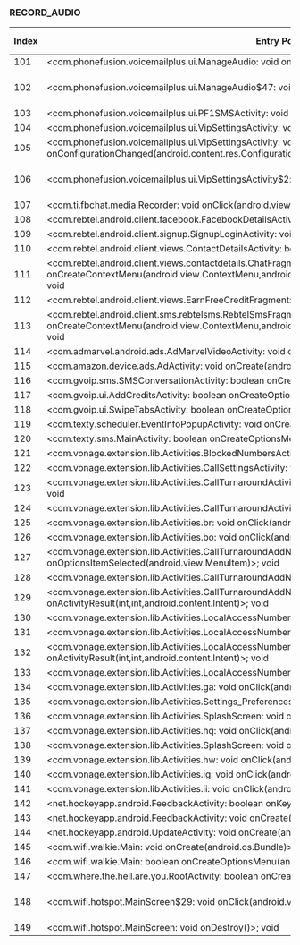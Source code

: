 ### RECORD_AUDIO
| Index | Entry Point & APIs | Screen shot | Resource id | Label |
| ------------- | ------------- | ------------- |-------------|-------------|
| 101 | <com.phonefusion.voicemailplus.ui.ManageAudio: void onDestroy()>; void <init> | ![](F:\COSMOS\output\py\Play_win8\Communication\com.phonefusion.voicemailplus.and\com.phonefusion.voicemailplus.ui.ManageAudio.png) |  | |
| 102 | <com.phonefusion.voicemailplus.ui.ManageAudio$47: void onClick(android.view.View)>; void <init> | ![](F:\COSMOS\output\py\Play_win8\Communication\com.phonefusion.voicemailplus.and\com.phonefusion.voicemailplus.ui.ManageAudio.png) | {'2131624164': <sensitive_component.SensitiveComponent.SensitiveView object at 0x000001AB4A426278>} | |
| 103 | <com.phonefusion.voicemailplus.ui.PF1SMSActivity: void onPause()>; void <init> | ![](F:\COSMOS\output\py\Play_win8\Communication\com.phonefusion.voicemailplus.and\com.phonefusion.voicemailplus.ui.PF1SMSActivity.png) |  | D |
| 104 | <com.phonefusion.voicemailplus.ui.VipSettingsActivity: void onDestroy()>; void <init> | ![](F:\COSMOS\output\py\Play_win8\Communication\com.phonefusion.voicemailplus.and\com.phonefusion.voicemailplus.ui.VipSettingsActivity.png) |  | |
| 105 | <com.phonefusion.voicemailplus.ui.VipSettingsActivity: void onConfigurationChanged(android.content.res.Configuration)>; void <init> | ![](F:\COSMOS\output\py\Play_win8\Communication\com.phonefusion.voicemailplus.and\com.phonefusion.voicemailplus.ui.VipSettingsActivity.png) |  | |
| 106 | <com.phonefusion.voicemailplus.ui.VipSettingsActivity$2: void onClick(android.view.View)>; void <init> | ![](F:\COSMOS\output\py\Play_win8\Communication\com.phonefusion.voicemailplus.and\com.phonefusion.voicemailplus.ui.VipSettingsActivity.png) | {'2131623989': <sensitive_component.SensitiveComponent.SensitiveView object at 0x000001AB4A15E3C8>} | |
| 107 | <com.ti.fbchat.media.Recorder: void onClick(android.view.View)>; void setAudioSource | ![](F:\COSMOS\output\py\Play_win8\Communication\com.privatesmsbox\com.ti.fbchat.media.Recorder.png) |  | T |
| 108 | <com.rebtel.android.client.facebook.FacebookDetailsActivity: void onCreate(android.os.Bundle)>; void <init> | ![](F:\COSMOS\output\py\Play_win8\Communication\com.rebtel.android\com.rebtel.android.client.facebook.FacebookDetailsActivity.png) |  | F |
| 109 | <com.rebtel.android.client.signup.SignupLoginActivity: void onCreate(android.os.Bundle)>; void <init> | ![](F:\COSMOS\output\py\Play_win8\Communication\com.rebtel.android\com.rebtel.android.client.signup.SignupLoginActivity.png) |  | F |
| 110 | <com.rebtel.android.client.views.ContactDetailsActivity: boolean onCreateOptionsMenu(android.view.Menu)>; void <init> | ![](F:\COSMOS\output\py\Play_win8\Communication\com.rebtel.android\com.rebtel.android.client.views.ContactDetailsActivity.png) |  | |
| 111 | <com.rebtel.android.client.views.contactdetails.ChatFragment: void onCreateContextMenu(android.view.ContextMenu,android.view.View,android.view.ContextMenu$ContextMenuInfo)>; void <init> | ![](F:\COSMOS\output\py\Play_win8\Communication\com.rebtel.android\com.rebtel.android.client.views.messages.ChatActivity.png) |  | D |
| 112 | <com.rebtel.android.client.views.EarnFreeCreditFragment: void onClick(android.view.View)>; void <init> | ![](F:\COSMOS\output\py\Play_win8\Communication\com.rebtel.android\com.rebtel.android.client.views.RebtelActionBarActivity.png) |  | |
| 113 | <com.rebtel.android.client.sms.rebtelsms.RebtelSmsFragment: void onCreateContextMenu(android.view.ContextMenu,android.view.View,android.view.ContextMenu$ContextMenuInfo)>; void <init> | ![](F:\COSMOS\output\py\Play_win8\Communication\com.rebtel.android\com.rebtel.android.client.views.SmsActivity.png) |  | F |
| 114 | <com.admarvel.android.ads.AdMarvelVideoActivity: void onStart()>; void <init> | ![](F:\COSMOS\output\py\Play_win8\Communication\com.snrblabs.grooveip\com.admarvel.android.ads.AdMarvelVideoActivity.png) |  | F |
| 115 | <com.amazon.device.ads.AdActivity: void onCreate(android.os.Bundle)>; void <init> | ![](F:\COSMOS\output\py\Play_win8\Communication\com.snrblabs.grooveip\com.amazon.device.ads.AdActivity.png) |  | |
| 116 | <com.gvoip.sms.SMSConversationActivity: boolean onCreateOptionsMenu(android.view.Menu)>; void <init> | ![](F:\COSMOS\output\py\Play_win8\Communication\com.snrblabs.grooveip\com.gvoip.sms.SMSConversationActivity.png) |  | D |
| 117 | <com.gvoip.ui.AddCreditsActivity: boolean onCreateOptionsMenu(android.view.Menu)>; void <init> | ![](F:\COSMOS\output\py\Play_win8\Communication\com.snrblabs.grooveip\com.gvoip.ui.AddCreditsActivity.png) |  | |
| 118 | <com.gvoip.ui.SwipeTabsActivity: boolean onCreateOptionsMenu(android.view.Menu)>; void <init> | ![](F:\COSMOS\output\py\Play_win8\Communication\com.snrblabs.grooveip\com.gvoip.ui.SwipeTabsActivity.png) |  | |
| 119 | <com.texty.scheduler.EventInfoPopupActivity: void onCreate(android.os.Bundle)>; void <init> | ![](F:\COSMOS\output\py\Play_win8\Communication\com.texty.sms\com.texty.scheduler.EventInfoPopupActivity.png) |  | |
| 120 | <com.texty.sms.MainActivity: boolean onCreateOptionsMenu(android.view.Menu)>; void <init> | ![](F:\COSMOS\output\py\Play_win8\Communication\com.texty.sms\com.texty.sms.MainActivity.png) |  |  |
| 121 | <com.vonage.extension.lib.Activities.BlockedNumbersActivity: void onResume()>; void <init> | ![](F:\COSMOS\output\py\Play_win8\Communication\com.vonage.MobileExtension\com.vonage.extension.lib.Activities.BlockedNumbersActivity.png) |  | |
| 122 | <com.vonage.extension.lib.Activities.CallSettingsActivity: void onCreate(android.os.Bundle)>; void <init> | ![](F:\COSMOS\output\py\Play_win8\Communication\com.vonage.MobileExtension\com.vonage.extension.lib.Activities.CallSettingsActivity.png) |  | |
| 123 | <com.vonage.extension.lib.Activities.CallTurnaroundActivity: void onActivityResult(int,int,android.content.Intent)>; void <init> | ![](F:\COSMOS\output\py\Play_win8\Communication\com.vonage.MobileExtension\com.vonage.extension.lib.Activities.CallTurnaroundActivity.png) |  | |
| 124 | <com.vonage.extension.lib.Activities.CallTurnaroundActivity: void onCreate(android.os.Bundle)>; void <init> | ![](F:\COSMOS\output\py\Play_win8\Communication\com.vonage.MobileExtension\com.vonage.extension.lib.Activities.CallTurnaroundActivity.png) |  | |
| 125 | <com.vonage.extension.lib.Activities.br: void onClick(android.view.View)>; void <init> | ![](F:\COSMOS\output\py\Play_win8\Communication\com.vonage.MobileExtension\com.vonage.extension.lib.Activities.CallTurnaroundActivity.png) |  | |
| 126 | <com.vonage.extension.lib.Activities.bo: void onClick(android.view.View)>; void <init> | ![](F:\COSMOS\output\py\Play_win8\Communication\com.vonage.MobileExtension\com.vonage.extension.lib.Activities.CallTurnaroundActivity.png) |  | |
| 127 | <com.vonage.extension.lib.Activities.CallTurnaroundAddNumberActivity: boolean onOptionsItemSelected(android.view.MenuItem)>; void <init> | ![](F:\COSMOS\output\py\Play_win8\Communication\com.vonage.MobileExtension\com.vonage.extension.lib.Activities.CallTurnaroundAddNumberActivity.png) |  | |
| 128 | <com.vonage.extension.lib.Activities.CallTurnaroundAddNumberActivity: void onCreate(android.os.Bundle)>; void <init> | ![](F:\COSMOS\output\py\Play_win8\Communication\com.vonage.MobileExtension\com.vonage.extension.lib.Activities.CallTurnaroundAddNumberActivity.png) |  | |
| 129 | <com.vonage.extension.lib.Activities.CallTurnaroundAddNumberActivity: void onActivityResult(int,int,android.content.Intent)>; void <init> | ![](F:\COSMOS\output\py\Play_win8\Communication\com.vonage.MobileExtension\com.vonage.extension.lib.Activities.CallTurnaroundAddNumberActivity.png) |  | |
| 130 | <com.vonage.extension.lib.Activities.LocalAccessNumber: void onActivityResult(int,int,android.content.Intent)>; void <init> | ![](F:\COSMOS\output\py\Play_win8\Communication\com.vonage.MobileExtension\com.vonage.extension.lib.Activities.LocalAccessNumber.png) |  | |
| 131 | <com.vonage.extension.lib.Activities.LocalAccessNumber: void onCreate(android.os.Bundle)>; void <init> | ![](F:\COSMOS\output\py\Play_win8\Communication\com.vonage.MobileExtension\com.vonage.extension.lib.Activities.LocalAccessNumber.png) |  | |
| 132 | <com.vonage.extension.lib.Activities.LocalAccessNumberReminder: void onActivityResult(int,int,android.content.Intent)>; void <init> | ![](F:\COSMOS\output\py\Play_win8\Communication\com.vonage.MobileExtension\com.vonage.extension.lib.Activities.LocalAccessNumberReminder.png) |  | |
| 133 | <com.vonage.extension.lib.Activities.LocalAccessNumberReminder: void onCreate(android.os.Bundle)>; void <init> | ![](F:\COSMOS\output\py\Play_win8\Communication\com.vonage.MobileExtension\com.vonage.extension.lib.Activities.LocalAccessNumberReminder.png) |  | |
| 134 | <com.vonage.extension.lib.Activities.ga: void onClick(android.view.View)>; void <init> | ![](F:\COSMOS\output\py\Play_win8\Communication\com.vonage.MobileExtension\com.vonage.extension.lib.Activities.Rates.png) |  | |
| 135 | <com.vonage.extension.lib.Activities.Settings_Preferences_SMS: void onBackPressed()>; void <init> | ![](F:\COSMOS\output\py\Play_win8\Communication\com.vonage.MobileExtension\com.vonage.extension.lib.Activities.Settings.png) |  | |
| 136 | <com.vonage.extension.lib.Activities.SplashScreen: void onRestart()>; void <init> | ![](F:\COSMOS\output\py\Play_win8\Communication\com.vonage.MobileExtension\com.vonage.extension.lib.Activities.SplashScreen.png) |  | |
| 137 | <com.vonage.extension.lib.Activities.hq: void onClick(android.view.View)>; void <init> | ![](F:\COSMOS\output\py\Play_win8\Communication\com.vonage.MobileExtension\com.vonage.extension.lib.Activities.SplashScreen.png) |  | |
| 138 | <com.vonage.extension.lib.Activities.SplashScreen: void onCreate(android.os.Bundle)>; void <init> | ![](F:\COSMOS\output\py\Play_win8\Communication\com.vonage.MobileExtension\com.vonage.extension.lib.Activities.SplashScreen.png) |  | |
| 139 | <com.vonage.extension.lib.Activities.hw: void onClick(android.view.View)>; void <init> | ![](F:\COSMOS\output\py\Play_win8\Communication\com.vonage.MobileExtension\com.vonage.extension.lib.Activities.SplashScreen.png) |  | |
| 140 | <com.vonage.extension.lib.Activities.ig: void onClick(android.view.View)>; void <init> | ![](F:\COSMOS\output\py\Play_win8\Communication\com.vonage.MobileExtension\com.vonage.extension.lib.Activities.TermsOfService.png) |  | |
| 141 | <com.vonage.extension.lib.Activities.ii: void onClick(android.view.View)>; void <init> | ![](F:\COSMOS\output\py\Play_win8\Communication\com.vonage.MobileExtension\com.vonage.extension.lib.Activities.TermsOfService.png) |  | |
| 142 | <net.hockeyapp.android.FeedbackActivity: boolean onKeyDown(int,android.view.KeyEvent)>; void <init> | ![](F:\COSMOS\output\py\Play_win8\Communication\com.vonage.MobileExtension\net.hockeyapp.android.FeedbackActivity.png) |  | F |
| 143 | <net.hockeyapp.android.FeedbackActivity: void onCreate(android.os.Bundle)>; void <init> | ![](F:\COSMOS\output\py\Play_win8\Communication\com.vonage.MobileExtension\net.hockeyapp.android.FeedbackActivity.png) |  | F |
| 144 | <net.hockeyapp.android.UpdateActivity: void onCreate(android.os.Bundle)>; void <init> | ![](F:\COSMOS\output\py\Play_win8\Communication\com.vonage.MobileExtension\net.hockeyapp.android.UpdateActivity.png) |  |  |
| 145 | <com.wifi.walkie.Main: void onCreate(android.os.Bundle)>; void <init> | ![](F:\COSMOS\output\py\Play_win8\Communication\com.webstar.walkies\com.wifi.walkie.Main.png) |  | D |
| 146 | <com.wifi.walkie.Main: boolean onCreateOptionsMenu(android.view.Menu)>; void <init> | ![](F:\COSMOS\output\py\Play_win8\Communication\com.webstar.walkies\com.wifi.walkie.Main.png) |  | D |
| 147 | <com.where.the.hell.are.you.RootActivity: boolean onCreateOptionsMenu(android.view.Menu)>; void <init> | ![](F:\COSMOS\output\py\Play_win8\Communication\com.where.the.hell.are.you\com.where.the.hell.are.you.RootActivity.png) | com.where.the.hell.are.you:id/login_button | F |
| 148 | <com.wifi.hotspot.MainScreen$29: void onClick(android.view.View)>; void <init> | ![](F:\COSMOS\output\py\Play_win8\Communication\com.wifi.hotspot\com.wifi.hotspot.MainScreen.png) | {'2130968667': <sensitive_component.SensitiveComponent.SensitiveView object at 0x000001AB4A26F208>} | |
| 149 | <com.wifi.hotspot.MainScreen: void onDestroy()>; void <init> | ![](F:\COSMOS\output\py\Play_win8\Communication\com.wifi.hotspot\com.wifi.hotspot.MainScreen.png) |  | |
